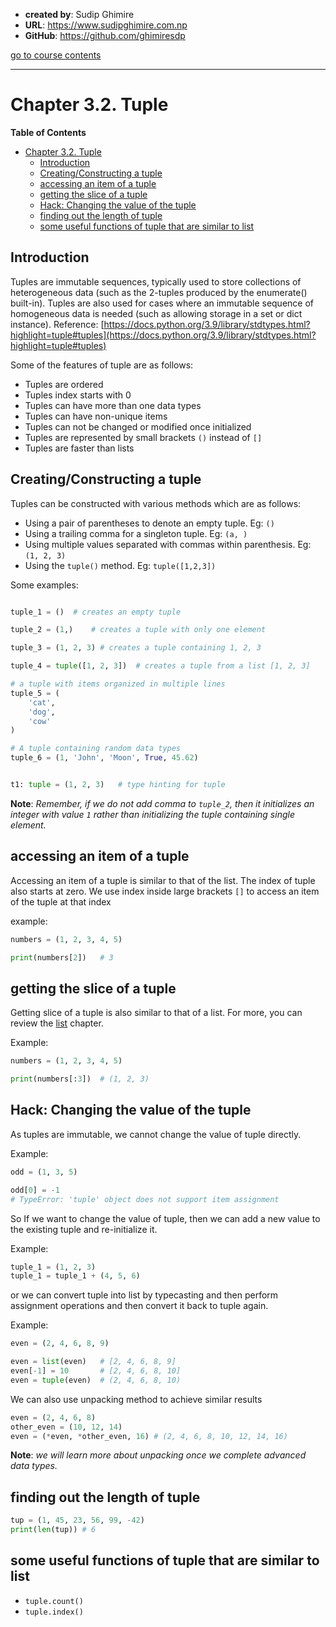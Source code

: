 - **created by**: Sudip Ghimire
- **URL**: https://www.sudipghimire.com.np
- **GitHub**: https://github.com/ghimiresdp

[go to course contents](https://github.com/ghimiresdp/python-notes/)
<hr>

# Chapter 3.2. Tuple

**Table of Contents**
- [Chapter 3.2. Tuple](#chapter-32-tuple)
    - [Introduction](#introduction)
    - [Creating/Constructing a tuple](#creatingconstructing-a-tuple)
    - [accessing an item of a tuple](#accessing-an-item-of-a-tuple)
    - [getting the slice of a tuple](#getting-the-slice-of-a-tuple)
    - [Hack: Changing the value of the tuple](#hack-changing-the-value-of-the-tuple)
    - [finding out the length of tuple](#finding-out-the-length-of-tuple)
    - [some useful functions of tuple that are similar to list](#some-useful-functions-of-tuple-that-are-similar-to-list)

## Introduction

Tuples are immutable sequences, typically used to store collections of
heterogeneous data (such as the 2-tuples produced by the enumerate() built-in).
Tuples are also used for cases where an immutable sequence of homogeneous data
is needed (such as allowing storage in a set or dict instance).
Reference: [https://docs.python.org/3.9/library/stdtypes.html?highlight=tuple#tuples](https://docs.python.org/3.9/library/stdtypes.html?highlight=tuple#tuples)

Some of the features of tuple are as follows:

- Tuples are ordered
- Tuples index starts with 0
- Tuples can have more than one data types
- Tuples can have non-unique items
- Tuples can not be changed or modified once initialized
- Tuples are represented by small brackets `()` instead of `[]`
- Tuples are faster than lists

## Creating/Constructing a tuple

Tuples can be constructed with various methods which are as follows:

- Using a pair of parentheses to denote an empty tuple. Eg: `()`
- Using a trailing comma for a singleton tuple. Eg: `(a, )`
- Using multiple values separated with commas within parenthesis. Eg: `(1, 2, 3)`
- Using the `tuple()` method. Eg: `tuple([1,2,3])`


Some examples:

```python

tuple_1 = ()  # creates an empty tuple

tuple_2 = (1,)    # creates a tuple with only one element

tuple_3 = (1, 2, 3) # creates a tuple containing 1, 2, 3

tuple_4 = tuple([1, 2, 3])  # creates a tuple from a list [1, 2, 3]

# a tuple with items organized in multiple lines
tuple_5 = (
    'cat',
    'dog',
    'cow'
)

# A tuple containing random data types
tuple_6 = (1, 'John', 'Moon', True, 45.62)


t1: tuple = (1, 2, 3)   # type hinting for tuple
```

**Note**: _Remember, if we do not add comma to `tuple_2`, then it_
_initializes an integer with value `1` rather than initializing the_
_tuple containing single element._


## accessing an item of a tuple

Accessing an item of a tuple is similar to that of the list. The index
of tuple also starts at zero. We use index inside large brackets `[]`
to access an item of the tuple at that index

example:
```python
numbers = (1, 2, 3, 4, 5)

print(numbers[2])   # 3

```

## getting the slice of a tuple

Getting slice of a tuple is also similar to that of a list.
For more, you can review the [list](chapter%203.1%20list.md) chapter.

Example:

```python
numbers = (1, 2, 3, 4, 5)

print(numbers[:3])  # (1, 2, 3)
```

## Hack: Changing the value of the tuple

As tuples are immutable, we cannot change the value of tuple directly.

Example:

```python
odd = (1, 3, 5)

odd[0] = -1
# TypeError: 'tuple' object does not support item assignment
```

So If we want to change the value of tuple, then we can add a new value to the
existing tuple and re-initialize it.

Example:
```python
tuple_1 = (1, 2, 3)
tuple_1 = tuple_1 + (4, 5, 6)
```

or  we can convert tuple into list by typecasting and then perform assignment
operations and then convert it back to tuple again.

Example:

```python
even = (2, 4, 6, 8, 9)

even = list(even)   # [2, 4, 6, 8, 9]
even[-1] = 10       # [2, 4, 6, 8, 10]
even = tuple(even)  # (2, 4, 6, 8, 10)
```

 We can also use unpacking method to achieve similar results

 ```python
even = (2, 4, 6, 8)
other_even = (10, 12, 14)
even = (*even, *other_even, 16) # (2, 4, 6, 8, 10, 12, 14, 16)
```
**Note**: _we will learn more about unpacking once we complete advanced data types._

## finding out the length of tuple

```python
tup = (1, 45, 23, 56, 99, -42)
print(len(tup)) # 6
```

## some useful functions of tuple that are similar to list

- `tuple.count()`
- `tuple.index()`
